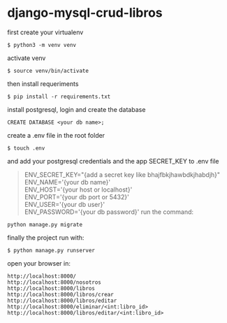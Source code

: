 # django-mysql-crud-libros

first create your virtualenv

`$ python3 -m venv venv`

activate venv

`$ source venv/bin/activate`

then install requeriments

`$ pip install -r requirements.txt`

install postgresql, login and create the database

`CREATE DATABASE <your db name>;`

create a .env file in the root folder

`$ touch .env`

and add your postgresql credentials and the app SECRET_KEY to .env file

>ENV_SECRET_KEY="{add a secret key like bhajfbkjhawbdkjhabdjh}"\
ENV_NAME='{your db name}'\
ENV_HOST='{your host or localhost}'\
ENV_PORT='{your db port or 5432}'\
ENV_USER='{your db user}'\
ENV_PASSWORD='{your db password}'
run the command:

`python manage.py migrate`

finally the project run with: 

`$ python manage.py runserver`

open your browser in: 

`http://localhost:8000/`\
`http://localhost:8000/nosotros`\
`http://localhost:8000/libros`\
`http://localhost:8000/libros/crear`\
`http://localhost:8000/libros/editar`\
`http://localhost:8000/eliminar/<int:libro_id>`\
`http://localhost:8000/libros/editar/<int:libro_id>`
